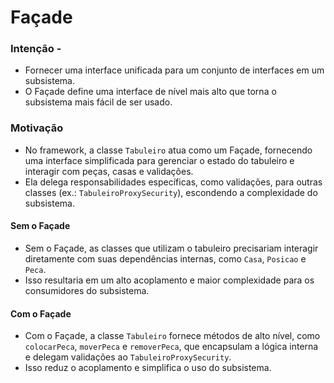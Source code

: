 # Façade

### Intenção -

- Fornecer uma interface unificada para um conjunto de interfaces em um subsistema.
- O Façade define uma interface de nível mais alto que torna o subsistema mais fácil de ser usado.

### Motivação

- No framework, a classe `Tabuleiro` atua como um Façade, fornecendo uma interface simplificada para gerenciar o estado do tabuleiro e interagir com peças, casas e validações.
- Ela delega responsabilidades específicas, como validações, para outras classes (ex.: `TabuleiroProxySecurity`), escondendo a complexidade do subsistema.

#### Sem o Façade

- Sem o Façade, as classes que utilizam o tabuleiro precisariam interagir diretamente com suas dependências internas, como `Casa`, `Posicao` e `Peca`.
- Isso resultaria em um alto acoplamento e maior complexidade para os consumidores do subsistema.

#### Com o Façade

- Com o Façade, a classe `Tabuleiro` fornece métodos de alto nível, como `colocarPeca`, `moverPeca` e `removerPeca`, que encapsulam a lógica interna e delegam validações ao `TabuleiroProxySecurity`.
- Isso reduz o acoplamento e simplifica o uso do subsistema.
